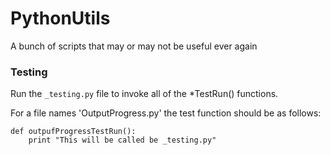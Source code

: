 PythonUtils
===========

A bunch of scripts that may or may not be useful ever again

### Testing

Run the `_testing.py` file to invoke all of the *TestRun() functions.

For a file names 'OutputProgress.py' the test function should be as follows:

    def outpufProgressTestRun():
        print "This will be called be _testing.py"
